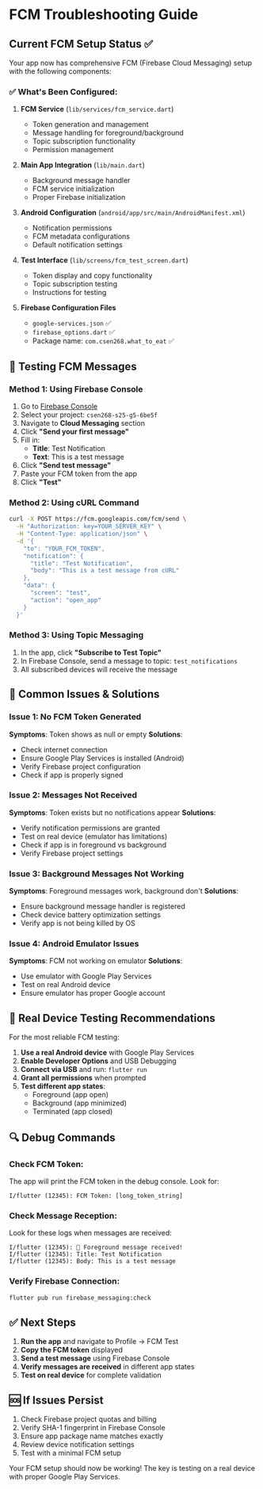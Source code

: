 # FCM Troubleshooting Guide

## Current FCM Setup Status ✅

Your app now has comprehensive FCM (Firebase Cloud Messaging) setup with the following components:

### ✅ What's Been Configured:

1. **FCM Service** (`lib/services/fcm_service.dart`)
   - Token generation and management
   - Message handling for foreground/background
   - Topic subscription functionality
   - Permission management

2. **Main App Integration** (`lib/main.dart`)
   - Background message handler
   - FCM service initialization
   - Proper Firebase initialization

3. **Android Configuration** (`android/app/src/main/AndroidManifest.xml`)
   - Notification permissions
   - FCM metadata configurations
   - Default notification settings

4. **Test Interface** (`lib/screens/fcm_test_screen.dart`)
   - Token display and copy functionality
   - Topic subscription testing
   - Instructions for testing

5. **Firebase Configuration Files**
   - `google-services.json` ✅
   - `firebase_options.dart` ✅
   - Package name: `com.csen268.what_to_eat` ✅

## 🔧 Testing FCM Messages

### Method 1: Using Firebase Console
1. Go to [Firebase Console](https://console.firebase.google.com/)
2. Select your project: `csen268-s25-g5-6be5f`
3. Navigate to **Cloud Messaging** section
4. Click **"Send your first message"**
5. Fill in:
   - **Title**: Test Notification
   - **Text**: This is a test message
6. Click **"Send test message"**
7. Paste your FCM token from the app
8. Click **"Test"**

### Method 2: Using cURL Command
```bash
curl -X POST https://fcm.googleapis.com/fcm/send \
  -H "Authorization: key=YOUR_SERVER_KEY" \
  -H "Content-Type: application/json" \
  -d '{
    "to": "YOUR_FCM_TOKEN",
    "notification": {
      "title": "Test Notification",
      "body": "This is a test message from cURL"
    },
    "data": {
      "screen": "test",
      "action": "open_app"
    }
  }'
```

### Method 3: Using Topic Messaging
1. In the app, click **"Subscribe to Test Topic"**
2. In Firebase Console, send a message to topic: `test_notifications`
3. All subscribed devices will receive the message

## 🚨 Common Issues & Solutions

### Issue 1: No FCM Token Generated
**Symptoms**: Token shows as null or empty
**Solutions**:
- Check internet connection
- Ensure Google Play Services is installed (Android)
- Verify Firebase project configuration
- Check if app is properly signed

### Issue 2: Messages Not Received
**Symptoms**: Token exists but no notifications appear
**Solutions**:
- Verify notification permissions are granted
- Test on real device (emulator has limitations)
- Check if app is in foreground vs background
- Verify Firebase project settings

### Issue 3: Background Messages Not Working
**Symptoms**: Foreground messages work, background don't
**Solutions**:
- Ensure background message handler is registered
- Check device battery optimization settings
- Verify app is not being killed by OS

### Issue 4: Android Emulator Issues
**Symptoms**: FCM not working on emulator
**Solutions**:
- Use emulator with Google Play Services
- Test on real Android device
- Ensure emulator has proper Google account

## 📱 Real Device Testing Recommendations

For the most reliable FCM testing:

1. **Use a real Android device** with Google Play Services
2. **Enable Developer Options** and USB Debugging
3. **Connect via USB** and run: `flutter run`
4. **Grant all permissions** when prompted
5. **Test different app states**:
   - Foreground (app open)
   - Background (app minimized)
   - Terminated (app closed)

## 🔍 Debug Commands

### Check FCM Token:
The app will print the FCM token in the debug console. Look for:
```
I/flutter (12345): FCM Token: [long_token_string]
```

### Check Message Reception:
Look for these logs when messages are received:
```
I/flutter (12345): 📱 Foreground message received!
I/flutter (12345): Title: Test Notification
I/flutter (12345): Body: This is a test message
```

### Verify Firebase Connection:
```bash
flutter pub run firebase_messaging:check
```

## ✅ Next Steps

1. **Run the app** and navigate to Profile → FCM Test
2. **Copy the FCM token** displayed
3. **Send a test message** using Firebase Console
4. **Verify messages are received** in different app states
5. **Test on real device** for complete validation

## 🆘 If Issues Persist

1. Check Firebase project quotas and billing
2. Verify SHA-1 fingerprint in Firebase Console
3. Ensure app package name matches exactly
4. Review device notification settings
5. Test with a minimal FCM setup

Your FCM setup should now be working! The key is testing on a real device with proper Google Play Services.
